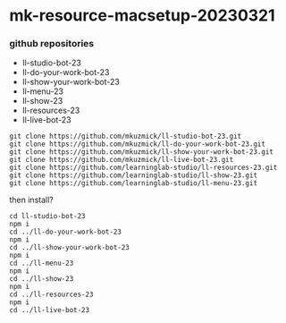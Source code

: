 # mk-resource-macsetup-20230321

### github repositories

- ll-studio-bot-23
- ll-do-your-work-bot-23
- ll-show-your-work-bot-23
- ll-menu-23
- ll-show-23
- ll-resources-23
- ll-live-bot-23

```
git clone https://github.com/mkuzmick/ll-studio-bot-23.git
git clone https://github.com/mkuzmick/ll-do-your-work-bot-23.git
git clone https://github.com/mkuzmick/ll-show-your-work-bot-23.git
git clone https://github.com/mkuzmick/ll-live-bot-23.git
git clone https://github.com/learninglab-studio/ll-resources-23.git
git clone https://github.com/learninglab-studio/ll-show-23.git
git clone https://github.com/learninglab-studio/ll-menu-23.git
```


then install?

```
cd ll-studio-bot-23
npm i
cd ../ll-do-your-work-bot-23
npm i
cd ../ll-show-your-work-bot-23
npm i
cd ../ll-menu-23
npm i
cd ../ll-show-23
npm i
cd ../ll-resources-23
npm i
cd ../ll-live-bot-23

```